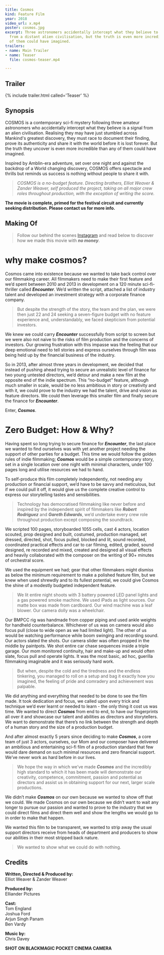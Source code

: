 ```yaml
---
title: Cosmos
kind: Feature Film
year: 2018
video_url: x.mp4
poster: cosmos.jpg
excerpt: Three astronomers accidentally intercept what they believe to be a signal
  from a distant alien civilisation, but the truth is even more incredible than any
  of them could have imagined.
trailers:
- name: Main Trailer
- name: Teaser
  file: cosmos-teaser.mp4

---
```

## Trailer

{% include trailer.html called='Teaser' %}

## Synopsis

COSMOS is a contemporary sci-fi mystery following three amateur astronomers who accidentally intercept what they believe is a signal from an alien civilisation. Realising they may have just stumbled across Mankind's greatest discovery, they must race to document their finding, prove its authenticity and share it with the world before it is lost forever. But the truth they uncover is even more incredible than any of them could have imagined.

Inspired by Amblin-era adventure, set over one night and against the backdrop of a World changing discovery, COSMOS offers spectacle and thrills but reminds us success is nothing without people to share it with.

> _COSMOS is a no-budget feature. Directing brothers, Elliot Weaver & Zander Weaver, self produced the project, taking on all major crew roles throughout production, with the exception of writing the score._

**The movie is complete, primed for the festival circuit and currently seeking distribution. Please contact us for more info.**

## Making Of

> Follow our behind the scenes <a href="https://www.instagram.com/cosmos_movie/">Instagram</a> and read below to discover how we made this movie with **_no money_**.

# why make cosmos?

Cosmos came into existence because we wanted to take back control over our filmmaking career. All filmmakers need to make their first feature and we’d spent between 2010 and 2013 in development on a 120 minute sci-fi-thriller called **_Encounter_**. We’d written the script, attached a list of industry talent and developed an investment strategy with a corporate finance company.

> But despite the strength of the story, the team and the plan, we were then just 22 and 24 seeking a seven-figure budget with no feature experience and, understandably, we faced skepticism from potential investors.

We knew we could carry **_Encounter_** successfully from script to screen but we were also not naive to the risks of film production and the concerns of investors. Our growing frustration with this impasse was the feeling that our deep emotional need to tell stories and express ourselves through film was being held up by the financial business of the industry.

So in 2013, after almost three years in development, we decided that instead of pushing ahead trying to secure an unrealistic level of finance for two young untested directors, we’d detour and make a new film at the opposite end of the indie spectrum. This “no-budget” feature, although much smaller in scale, would be no less ambitious in story or creativity and with it, we could prove to the industry we had the talent, drive and vision as feature directors. We could then leverage this smaller film and finally secure the finance for **_Encounter_**.

Enter, **_Cosmos_**.

# Zero Budget: How & Why?

Having spent so long trying to secure finance for **_Encounter_**, the last place we wanted to find ourselves was with yet another project needing the support of other parties for a budget. This time we would follow the golden rules of indie filmmaking; **_Cosmos_** would be a simple contemporary story, set in a single location over one night with minimal characters, under 100 pages long and utilise resources we had to hand.

To self-produce this film completely independently, not needing any production or financial support, we’d have to be savvy and meticulous, but if we could pull it off, it would give us the complete creative control to express our storytelling tastes and sensibilities.

> Technology has democratised filmmaking like never before and inspired by the independent spirit of filmmakers like **_Robert Rodriguez_** and **_Gareth Edwards_**, we’d undertake every crew role throughout production except composing the soundtrack.

We scripted 100 pages, storyboarded 1055 cells, cast 4 actors, location scouted, prop designed and built, costumed, production managed, set dressed, directed, shot, focus pulled, blocked and lit, sound recorded, coordinated practical effects and car to car filming, edited, graded, sound designed, re recorded and mixed, created and designed all visual effects and heavily collaborated with the composer on the writing of 90+ minutes of orchestral score.

We used the equipment we had; gear that other filmmakers might dismiss as below the minimum requirement to make a polished feature film, but we knew when used shrewdly and to its fullest potential, we could give Cosmos the shine of a modestly budgeted independent feature.

> We lit entire night shoots with 3 battery powered LED panel lights and a gas powered smoke machine. We used iPads as light sources. Our matte box was made from cardboard. Our wind machine was a leaf blower. Our camera dolly was a wheelchair.

Our BMPCC rig was handmade from copper piping and used ankle weights for handheld counterbalance. Whichever of us was on camera would also focus pull (close to wide open as we had limited light). The other of us would be watching performance while boom swinging and recording sound. Our actors slated the shots. Our camera slider was often propped in the middle by paintpots. We shot entire car chase sequences inside a triple garage. Our mom monitored continuity, hair and make-up and would often slate, focus pull and operate lights. It was the most basic, ad hoc, guerilla filmmaking imaginable and it was seriously hard work.

> But when, despite the cold and the tiredness and the endless tinkering, you managed to roll on a setup and bag it exactly how you imagined, the feeling of pride and comradery and achievement was palpable.

We did anything and everything that needed to be done to see the film made. It took dedication and focus, we called upon every trick and technique we’d ever learnt or needed to learn - the only thing it cost us was time. We wanted to direct **_Cosmos_** from end to end, to have our fingerprints all over it and showcase our talent and abilities as directors and storytellers. We want to demonstrate that there’s no link between the strength and depth of a human story and the size of a production budget.

And after almost exactly 5 years since deciding to make **_Cosmos_**, a core team of just 3 actors, ourselves, our Mom and our composer have delivered an ambitious and entertaining sci-fi film of a production standard that few would dare demand on such minimal resources and zero financial support. We’ve never work as hard before in our lives.

> We hope the way in which we’ve made **_Cosmos_** and the incredibly high standard to which it has been made will demonstrate our creativity, competence, commitment, passion and potential as directors and assist us in obtaining support for our next, larger scale productions.

We didn’t make **_Cosmos_** on our own because we wanted to show off that we could. We made Cosmos on our own because we didn’t want to wait any longer to pursue our passion and wanted to prove to the industry that we could direct films and direct them well and show the lengths we would go to in order to make that happen.

We wanted this film to be transparent, we wanted to strip away the usual support directors receive from heads of department and producers to show our abilities in their most stripped back nature.

> We wanted to show what we could do with nothing.

## Credits

**Written, Directed & Produced by:**
<br>Elliot Weaver & Zander Weaver

**Produced by:**
<br>Elliander Pictures

**Cast:**
<br>Tom England
<br>Joshua Ford
<br>Arjun Singh Panam
<br>Ben Vardy

**Music by:**
<br>Chris Davey

**SHOT ON BLACKMAGIC POCKET CINEMA CAMERA**